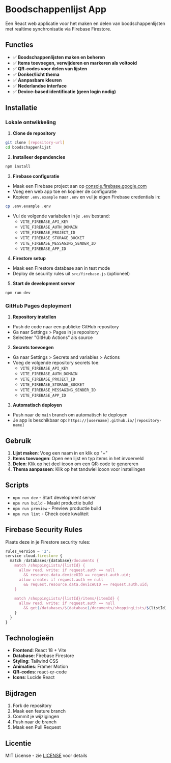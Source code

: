 # Boodschappenlijst App

Een React web applicatie voor het maken en delen van boodschappenlijsten met realtime synchronisatie via Firebase Firestore.

## Functies

- ✅ **Boodschappenlijsten maken en beheren**
- ✅ **Items toevoegen, verwijderen en markeren als voltooid**
- ✅ **QR-codes voor delen van lijsten**
- ✅ **Donker/licht thema**
- ✅ **Aanpasbare kleuren**
- ✅ **Nederlandse interface**
- ✅ **Device-based identificatie (geen login nodig)**

## Installatie

### Lokale ontwikkeling

1. **Clone de repository**
```bash
git clone [repository-url]
cd boodschappenlijst
```

2. **Installeer dependencies**
```bash
npm install
```

3. **Firebase configuratie**
- Maak een Firebase project aan op [console.firebase.google.com](https://console.firebase.google.com)
- Voeg een web app toe en kopieer de configuratie
- Kopieer `.env.example` naar `.env` en vul je eigen Firebase credentials in:
```bash
cp .env.example .env
```
- Vul de volgende variabelen in je `.env` bestand:
  - `VITE_FIREBASE_API_KEY`
  - `VITE_FIREBASE_AUTH_DOMAIN`
  - `VITE_FIREBASE_PROJECT_ID`
  - `VITE_FIREBASE_STORAGE_BUCKET`
  - `VITE_FIREBASE_MESSAGING_SENDER_ID`
  - `VITE_FIREBASE_APP_ID`

4. **Firestore setup**
- Maak een Firestore database aan in test mode
- Deploy de security rules uit `src/firebase.js` (optioneel)

5. **Start de development server**
```bash
npm run dev
```

### GitHub Pages deployment

1. **Repository instellen**
- Push de code naar een publieke GitHub repository
- Ga naar Settings > Pages in je repository
- Selecteer "GitHub Actions" als source

2. **Secrets toevoegen**
- Ga naar Settings > Secrets and variables > Actions
- Voeg de volgende repository secrets toe:
  - `VITE_FIREBASE_API_KEY`
  - `VITE_FIREBASE_AUTH_DOMAIN`
  - `VITE_FIREBASE_PROJECT_ID`
  - `VITE_FIREBASE_STORAGE_BUCKET`
  - `VITE_FIREBASE_MESSAGING_SENDER_ID`
  - `VITE_FIREBASE_APP_ID`

3. **Automatisch deployen**
- Push naar de `main` branch om automatisch te deployen
- Je app is beschikbaar op: `https://[username].github.io/[repository-name]`

## Gebruik

1. **Lijst maken**: Voeg een naam in en klik op "+"
2. **Items toevoegen**: Open een lijst en typ items in het invoerveld
3. **Delen**: Klik op het deel icoon om een QR-code te genereren
4. **Thema aanpassen**: Klik op het tandwiel icoon voor instellingen

## Scripts

- `npm run dev` - Start development server
- `npm run build` - Maakt productie build
- `npm run preview` - Preview productie build
- `npm run lint` - Check code kwaliteit

## Firebase Security Rules

Plaats deze in je Firestore security rules:

```javascript
rules_version = '2';
service cloud.firestore {
  match /databases/{database}/documents {
    match /shoppingLists/{listId} {
      allow read, write: if request.auth == null 
        && resource.data.deviceUID == request.auth.uid;
      allow create: if request.auth == null
        && request.resource.data.deviceUID == request.auth.uid;
    }
    
    match /shoppingLists/{listId}/items/{itemId} {
      allow read, write: if request.auth == null
        && get(/databases/$(database)/documents/shoppingLists/$(listId)).data.deviceUID == request.auth.uid;
    }
  }
}
```

## Technologieën

- **Frontend**: React 18 + Vite
- **Database**: Firebase Firestore
- **Styling**: Tailwind CSS
- **Animaties**: Framer Motion
- **QR-codes**: react-qr-code
- **Icons**: Lucide React

## Bijdragen

1. Fork de repository
2. Maak een feature branch
3. Commit je wijzigingen
4. Push naar de branch
5. Maak een Pull Request

## Licentie

MIT License - zie [LICENSE](LICENSE) voor details